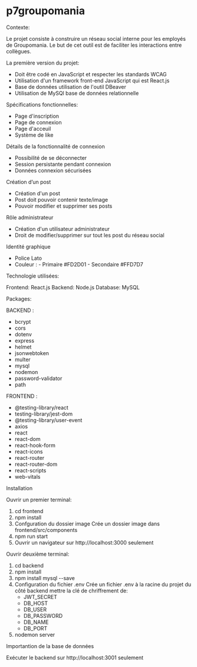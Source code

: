 # p7groupomania


Contexte:

Le projet consiste à construire un réseau social interne pour les employés de Groupomania. Le but de cet outil est de faciliter les interactions entre collègues.

La première version du projet:

- Doit être codé en JavaScript et respecter les standards WCAG
- Utilisation  d'un framework front-end JavaScript qui est React.js
- Base de données utilisation de l'outil DBeaver
- Utilisation de MySQl base de données relationnelle

Spécifications fonctionnelles:

- Page d'inscription
- Page de connexion
- Page d'acceuil
- Système de like 

Détails de la fonctionnalité de connexion

- Possibilité de se déconnecter
- Session persistante pendant connexion
- Données connexion sécurisées

Création d’un post

- Création d'un post 
- Post doit pouvoir contenir texte/image
- Pouvoir modifier et supprimer ses posts

Rôle administrateur

- Création d'un utilisateur administrateur
- Droit de modifier/supprimer sur tout les post du réseau social

Identité graphique

- Police Lato
- Couleur : - Primaire #FD2D01
            - Secondaire #FFD7D7
            



Technologie utilisées:

Frontend: React.js
Backend: Node.js 
Database: MySQL



Packages: 

BACKEND : 

- bcrypt
- cors
- dotenv
- express
- helmet
- jsonwebtoken
- multer
- mysql
- nodemon
- password-validator
- path


FRONTEND :

- @testing-library/react
- testing-library/jest-dom
- @testing-library/user-event
- axios
- react
- react-dom
- react-hook-form
- react-icons
- react-router
- react-router-dom
- react-scripts
- web-vitals



Installation 

Ouvrir un premier terminal: 

1. cd frontend
2. npm install 
3. Confguration du dossier image
   Crée un dossier image dans frontend/src/components
4. npm run start
5. Ouvrir un navigateur sur  http://localhost:3000 seulement 

Ouvrir deuxième terminal:

1. cd backend
2. npm install
3. npm install mysql --save
4. Configuration du fichier .env 
  Crée un fichier .env à la racine du projet du côté backend mettre la clé de chriffrement de: 
    - JWT_SECRET
    - DB_HOST
    - DB_USER 
    - DB_PASSWORD
    - DB_NAME
    - DB_PORT 
5. nodemon server


Importantion de la base de données 

Exécuter le backend sur http://localhost:3001 seulement





